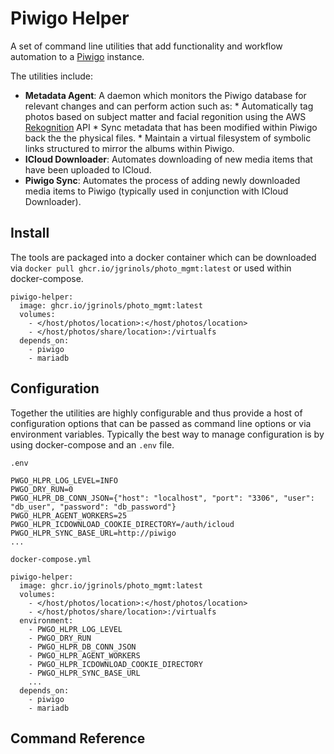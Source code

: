 # Piwigo Helper

A set of command line utilities that add functionality and workflow automation to a [Piwigo](https://github.com/Piwigo/Piwigo) instance.

The utilities include:
- **Metadata Agent**: A daemon which monitors the Piwigo database for relevant changes and can perform action such as:
\* Automatically tag photos based on subject matter and facial regonition using the AWS [Rekognition](https://aws.amazon.com/rekognition) API
\* Sync metadata that has been modified within Piwigo back the the physical files.
\* Maintain a virtual filesystem of symbolic links structured to mirror the albums within Piwigo.
- **ICloud Downloader**: Automates downloading of new media items that have been uploaded to ICloud.
- **Piwigo Sync**: Automates the process of adding newly downloaded media items to Piwigo (typically used in conjunction with ICloud Downloader).

## Install

The tools are packaged into a docker container which can be downloaded via `docker pull ghcr.io/jgrinols/photo_mgmt:latest` or used within docker-compose.

```
piwigo-helper:
  image: ghcr.io/jgrinols/photo_mgmt:latest
  volumes:
    - </host/photos/location>:</host/photos/location>
    - </host/photos/share/location>:/virtualfs
  depends_on:
    - piwigo
    - mariadb
```

## Configuration

Together the utilities are highly configurable and thus provide a host of configuration options that can be passed as command line options or via environment variables.
Typically the best way to manage configuration is by using docker-compose and an `.env` file.

```
.env

PWGO_HLPR_LOG_LEVEL=INFO
PWGO_DRY_RUN=0
PWGO_HLPR_DB_CONN_JSON={"host": "localhost", "port": "3306", "user": "db_user", "password": "db_password"}
PWGO_HLPR_AGENT_WORKERS=25
PWGO_HLPR_ICDOWNLOAD_COOKIE_DIRECTORY=/auth/icloud
PWGO_HLPR_SYNC_BASE_URL=http://piwigo
...
```

```
docker-compose.yml

piwigo-helper:
  image: ghcr.io/jgrinols/photo_mgmt:latest
  volumes:
    - </host/photos/location>:</host/photos/location>
    - </host/photos/share/location>:/virtualfs
  environment:
    - PWGO_HLPR_LOG_LEVEL
    - PWGO_DRY_RUN
    - PWGO_HLPR_DB_CONN_JSON
    - PWGO_HLPR_AGENT_WORKERS
    - PWGO_HLPR_ICDOWNLOAD_COOKIE_DIRECTORY
    - PWGO_HLPR_SYNC_BASE_URL
    ...
  depends_on:
    - piwigo
    - mariadb
```

## Command Reference
